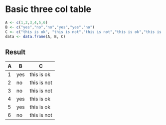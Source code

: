 # Basic three col table

```r
A <- c(1,2,3,4,5,6)
B <- c("yes","no","no","yes","yes","no")
C <- c("this is ok", "this is not","this is not","this is ok","this is ok", "this is not")
data <- data.frame(A, B, C)
```
## Result
|     A      |       B     |       C      |
|------------|-------------|--------------|
| 1          |     yes     | this is ok   |
| 2          |     no      | this is not  |
| 3          |     no      | this is not  |
| 4          |     yes     | this is ok   |
| 5          |     yes     | this is ok   |
| 6          |     no      | this is not  |
